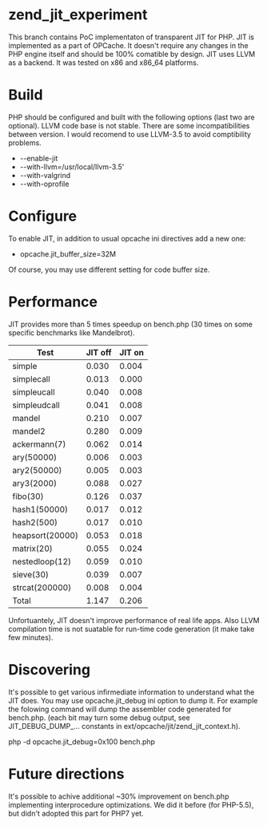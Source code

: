 # zend\_jit\_experiment

This branch contains PoC implementaton of transparent JIT for PHP.
JIT is implemented as a part of OPCache. It doesn't require any changes in the PHP engine itself and should be 100% comatible by design.
JIT uses LLVM as a backend. It was tested on x86 and x86_64 platforms.

# Build

PHP should be configured and built with the following options (last two are optional).
LLVM code base is not stable. There are some incompatibilities between version. I would recomend to use LLVM-3.5 to avoid comptibility problems.

  - --enable-jit
  - --with-llvm=/usr/local/llvm-3.5'
  - --with-valgrind
  - --with-oprofile

# Configure

To enable JIT, in addition to usual opcache ini directives add a new one:

  - opcache.jit_buffer_size=32M
  
Of course, you may use different setting for code buffer size.

# Performance

JIT provides more than 5 times speedup on bench.php (30 times on some specific benchmarks like Mandelbrot).


| Test             | JIT off | JIT on |
|------------------|---------|--------|
| simple           |  0.030  | 0.004  |
| simplecall       |  0.013  | 0.000  |
| simpleucall      |  0.040  | 0.008  |
| simpleudcall     |  0.041  | 0.008  |
| mandel           |  0.210  | 0.007  |
| mandel2          |  0.280  | 0.009  |
| ackermann(7)     |  0.062  | 0.014  |
| ary(50000)       |  0.006  | 0.003  |
| ary2(50000)      |  0.005  | 0.003  |
| ary3(2000)       |  0.088  | 0.027  |
| fibo(30)         |  0.126  | 0.037  |
| hash1(50000)     |  0.017  | 0.012  |
| hash2(500)       |  0.017  | 0.010  |
| heapsort(20000)  |  0.053  | 0.018  |
| matrix(20)       |  0.055  | 0.024  |
| nestedloop(12)   |  0.059  | 0.010  |
| sieve(30)        |  0.039  | 0.007  |
| strcat(200000)   |  0.008  | 0.004  |
| Total            |  1.147  | 0.206  |

Unfortuantely, JIT doesn't improve performance of real life apps. Also LLVM compilation time is not suatable for run-time code generation (it make take few minutes).

# Discovering

It's possible to get various infirmediate information to understand what the JIT does. You may use opcache.jit_debug ini option to dump it. For example the folowing command will dump the assembler code generated for bench.php. (each bit may turn some debug output, see JIT_DEBUG_DUMP_... constants in ext/opcache/jit/zend_jit_context.h).

php -d opcache.jit_debug=0x100 bench.php

# Future directions

It's possible to achive additional ~30% improvement on bench.php implementing interprocedure optimizations. We did it before (for PHP-5.5), but didn't adopted this part for PHP7 yet.

